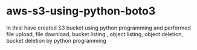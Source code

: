 # aws-s3-using-python-boto3
In thisI have created S3 bucket using python programming and performed file upload, file download, bucket listing , object listing, object deletion, bucket deletion  by python programming
